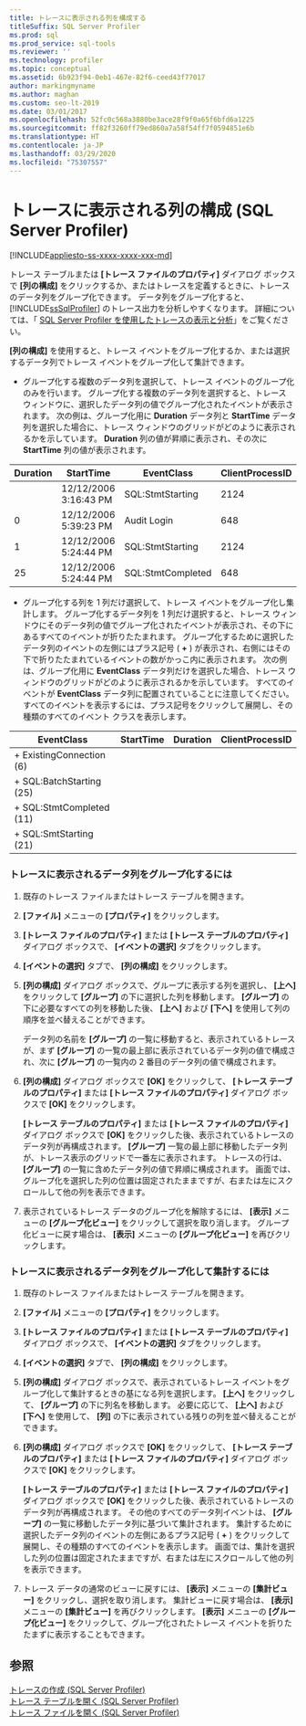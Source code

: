 ```yaml
---
title: トレースに表示される列を構成する
titleSuffix: SQL Server Profiler
ms.prod: sql
ms.prod_service: sql-tools
ms.reviewer: ''
ms.technology: profiler
ms.topic: conceptual
ms.assetid: 6b923f94-0eb1-467e-82f6-ceed43f77017
author: markingmyname
ms.author: maghan
ms.custom: seo-lt-2019
ms.date: 03/01/2017
ms.openlocfilehash: 52fc0c568a3880be3ace28f9f0a65f6bfd6a1225
ms.sourcegitcommit: ff82f3260ff79ed860a7a58f54ff7f0594851e6b
ms.translationtype: HT
ms.contentlocale: ja-JP
ms.lasthandoff: 03/29/2020
ms.locfileid: "75307557"
---
```

# <a name="organize-columns-displayed-in-a-trace-sql-server-profiler"></a>トレースに表示される列の構成 (SQL Server Profiler)

[!INCLUDE[appliesto-ss-xxxx-xxxx-xxx-md](../../includes/appliesto-ss-xxxx-xxxx-xxx-md.md)]

トレース テーブルまたは **[トレース ファイルのプロパティ]** ダイアログ ボックスで **[列の構成]** をクリックするか、またはトレースを定義するときに、トレースのデータ列をグループ化できます。 データ列をグループ化すると、 [!INCLUDE[ssSqlProfiler](../../includes/sssqlprofiler-md.md)] のトレース出力を分析しやすくなります。 詳細については、「 [SQL Server Profiler を使用したトレースの表示と分析](../../tools/sql-server-profiler/view-and-analyze-traces-with-sql-server-profiler.md)」をご覧ください。  
  
 **[列の構成]** を使用すると、トレース イベントをグループ化するか、または選択するデータ列でトレース イベントをグループ化して集計できます。  
  
-   グループ化する複数のデータ列を選択して、トレース イベントのグループ化のみを行います。 グループ化する複数のデータ列を選択すると、トレース ウィンドウに、選択したデータ列の値でグループ化されたイベントが表示されます。 次の例は、グループ化用に **Duration** データ列と **StartTime** データ列を選択した場合に、トレース ウィンドウのグリッドがどのように表示されるかを示しています。 **Duration** 列の値が昇順に表示され、その次に **StartTime** 列の値が表示されます。  
  
|Duration|StartTime|EventClass|ClientProcessID|  
|--------------|---------------|----------------|---------------------|  
||12/12/2006 3:16:43 PM|SQL:StmtStarting|2124|  
|0|12/12/2006 5:39:23 PM|Audit Login|648|  
|1|12/12/2006 5:24:44 PM|SQL:StmtStarting|2124|  
|25|12/12/2006 5:24:44 PM|SQL:StmtCompleted|648|  
  
-   グループ化する列を 1 列だけ選択して、トレース イベントをグループ化し集計します。 グループ化するデータ列を 1 列だけ選択すると、トレース ウィンドウにそのデータ列の値でグループ化されたイベントが表示され、その下にあるすべてのイベントが折りたたまれます。 グループ化するために選択したデータ列のイベントの左側にはプラス記号 ( **+** ) が表示され、右側にはその下で折りたたまれているイベントの数がかっこ内に表示されます。 次の例は、グループ化用に **EventClass** データ列だけを選択した場合、トレース ウィンドウのグリッドがどのように表示されるかを示しています。 すべてのイベントが **EventClass** データ列に配置されていることに注意してください。 すべてのイベントを表示するには、プラス記号をクリックして展開し、その種類のすべてのイベント クラスを表示します。  
  
|EventClass|StartTime|Duration|ClientProcessID|  
|----------------|---------------|--------------|---------------------|  
|+ ExistingConnection (6)||||  
|+ SQL:BatchStarting (25)||||  
|+ SQL:StmtCompleted (11)||||  
|+ SQL:SmtStarting (21)||||  
  
### <a name="to-group-data-columns-displayed-in-a-trace"></a>トレースに表示されるデータ列をグループ化するには  
  
1.  既存のトレース ファイルまたはトレース テーブルを開きます。  
  
2.  **[ファイル]** メニューの **[プロパティ]** をクリックします。  
  
3.  **[トレース ファイルのプロパティ]** または **[トレース テーブルのプロパティ]** ダイアログ ボックスで、 **[イベントの選択]** タブをクリックします。  
  
4.  **[イベントの選択]** タブで、 **[列の構成]** をクリックします。  
  
5.  **[列の構成]** ダイアログ ボックスで、グループに表示する列を選択し、 **[上へ]** をクリックして **[グループ]** の下に選択した列を移動します。 **[グループ]** の下に必要なすべての列を移動した後、 **[上へ]** および **[下へ]** を使用して列の順序を並べ替えることができます。  
  
     データ列の名前を **[グループ]** の一覧に移動すると、表示されているトレースが、まず **[グループ]** の一覧の最上部に表示されているデータ列の値で構成され、次に **[グループ]** の一覧内の 2 番目のデータ列の値で構成されます。  
  
6.  **[列の構成]** ダイアログ ボックスで **[OK]** をクリックして、 **[トレース テーブルのプロパティ]** または **[トレース ファイルのプロパティ]** ダイアログ ボックスで **[OK]** をクリックします。  
  
     **[トレース テーブルのプロパティ]** または **[トレース ファイルのプロパティ]** ダイアログ ボックスで **[OK]** をクリックした後、表示されているトレースのデータ列が再構成されます。 **[グループ]** 一覧の最上部に移動したデータ列が、トレース表示のグリッドで一番左に表示されます。 トレースの行は、 **[グループ]** の一覧に含めたデータ列の値で昇順に構成されます。 画面では、グループ化を選択した列の位置は固定されたままですが、右または左にスクロールして他の列を表示できます。  
  
7.  表示されているトレース データのグループ化を解除するには、 **[表示]** メニューの **[グループ化ビュー]** をクリックして選択を取り消します。 グループ化ビューに戻す場合は、 **[表示]** メニューの **[グループ化ビュー]** を再びクリックします。  
  
### <a name="to-group-and-aggregate-data-columns-in-a-trace"></a>トレースに表示されるデータ列をグループ化して集計するには  
  
1.  既存のトレース ファイルまたはトレース テーブルを開きます。  
  
2.  **[ファイル]** メニューの **[プロパティ]** をクリックします。  
  
3.  **[トレース ファイルのプロパティ]** または **[トレース テーブルのプロパティ]** ダイアログ ボックスで、 **[イベントの選択]** タブをクリックします。  
  
4.  **[イベントの選択]** タブで、 **[列の構成]** をクリックします。  
  
5.  **[列の構成]** ダイアログ ボックスで、表示されているトレース イベントをグループ化して集計するときの基になる列を選択します。 **[上へ]** をクリックして、 **[グループ]** の下に列名を移動します。 必要に応じて、 **[上へ]** および **[下へ]** を使用して、 **[列]** の下に表示されている残りの列を並べ替えることができます。  
  
6.  **[列の構成]** ダイアログ ボックスで **[OK]** をクリックして、 **[トレース テーブルのプロパティ]** または **[トレース ファイルのプロパティ]** ダイアログ ボックスで **[OK]** をクリックします。  
  
     **[トレース テーブルのプロパティ]** または **[トレース ファイルのプロパティ]** ダイアログ ボックスで **[OK]** をクリックした後、表示されているトレースのデータ列が再構成されます。 その他のすべてのデータ列イベントは、 **[グループ]** の一覧に移動したデータ列に基づいて集計されます。 集計するために選択したデータ列のイベントの左側にあるプラス記号 ( **+** ) をクリックして展開し、その種類のすべてのイベントを表示します。 画面では、集計を選択した列の位置は固定されたままですが、右または左にスクロールして他の列を表示できます。  
  
7.  トレース データの通常のビューに戻すには、 **[表示]** メニューの **[集計ビュー]** をクリックし、選択を取り消します。 集計ビューに戻す場合は、 **[表示]** メニューの **[集計ビュー]** を再びクリックします。 **[表示]** メニューの **[グループ化ビュー]** をクリックして、グループ化されたトレース イベントを折りたたまずに表示することもできます。  
  
## <a name="see-also"></a>参照  
 [トレースの作成 &#40;SQL Server Profiler&#41;](../../tools/sql-server-profiler/create-a-trace-sql-server-profiler.md)   
 [トレース テーブルを開く &#40;SQL Server Profiler&#41;](../../tools/sql-server-profiler/open-a-trace-table-sql-server-profiler.md)   
 [トレース ファイルを開く &#40;SQL Server Profiler&#41;](../../tools/sql-server-profiler/open-a-trace-file-sql-server-profiler.md)  
  
  
